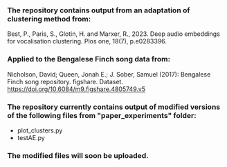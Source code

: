 ### The repository contains output from an adaptation of clustering method from: 
Best, P., Paris, S., Glotin, H. and Marxer, R., 2023. Deep audio embeddings for vocalisation clustering. Plos one, 18(7), p.e0283396.

### Applied to the Bengalese Finch song data from:
Nicholson, David; Queen, Jonah E.; J. Sober, Samuel (2017): Bengalese Finch song repository. figshare. Dataset. https://doi.org/10.6084/m9.figshare.4805749.v5

### The repository currently contains output of modified versions of the following files from "paper_experiments" folder: 
* plot_clusters.py
* testAE.py

### The modified files will soon be uploaded.